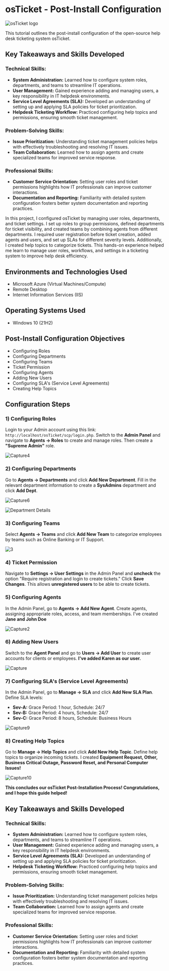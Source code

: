 


# osTicket - Post-Install Configuration

![osTicket logo](https://i.imgur.com/Clzj7Xs.png)

This tutorial outlines the post-install configuration of the open-source help desk ticketing system osTicket.

## Key Takeaways and Skills Developed

### **Technical Skills:**
- **System Administration:** Learned how to configure system roles, departments, and teams to streamline IT operations.
- **User Management:** Gained experience adding and managing users, a key responsibility in IT helpdesk environments.
- **Service Level Agreements (SLA):** Developed an understanding of setting up and applying SLA policies for ticket prioritization.
- **Helpdesk Ticketing Workflow:** Practiced configuring help topics and permissions, ensuring smooth ticket management.

### **Problem-Solving Skills:**
- **Issue Prioritization:** Understanding ticket management policies helps with effectively troubleshooting and resolving IT issues.
- **Team Collaboration:** Learned how to assign agents and create specialized teams for improved service response.

### **Professional Skills:**
- **Customer Service Orientation:** Setting user roles and ticket permissions highlights how IT professionals can improve customer interactions.
- **Documentation and Reporting:** Familiarity with detailed system configuration fosters better system documentation and reporting practices.


In this project, I configured osTicket by managing user roles, departments, and ticket settings. I set up roles to group permissions, defined departments for ticket visibility, and created teams by combining agents from different departments. I required user registration before ticket creation, added agents and users, and set up SLAs for different severity levels. Additionally, I created help topics to categorize tickets. This hands-on experience helped me learn to manage user roles, workflows, and settings in a ticketing system to improve help desk efficiency.


## Environments and Technologies Used
- Microsoft Azure (Virtual Machines/Compute)
- Remote Desktop
- Internet Information Services (IIS)

## Operating Systems Used
- Windows 10 (21H2)

## Post-Install Configuration Objectives
- Configuring Roles
- Configuring Departments
- Configuring Teams
- Ticket Permission
- Configuring Agents
- Adding New Users
- Configuring SLA's (Service Level Agreements)
- Creating Help Topics

## Configuration Steps

### 1) Configuring Roles
Login to your Admin account using this link: `http://localhost/osTicket/scp/login.php`. Switch to the **Admin Panel** and navigate to **Agents -> Roles** to create and manage roles. Then create a **"Supreme Admin"** role.

![Capture4](https://github.com/user-attachments/assets/dd2138d1-4b9f-4de2-8d8e-f80f112f195d)








### 2) Configuring Departments
Go to **Agents -> Departments** and click **Add New Department**. Fill in the relevant department information to create a **SysAdmins** department and click **Add Dept**.

![Capture6](https://github.com/user-attachments/assets/8fe29b7d-ba72-4483-835a-44728a9cb566)

![Department Details](https://i.imgur.com/4opS7aY.png)

### 3) Configuring Teams
Select **Agents -> Teams** and click **Add New Team** to categorize employees by teams such as Online Banking or IT Support.


![3](https://github.com/user-attachments/assets/9420fbae-df62-4a71-a6cd-4def5728fdf3)



### 4) Ticket Permission
Navigate to **Settings -> User Settings** in the Admin Panel and **uncheck** the option "Require registration and login to create tickets." Click **Save Changes**.
This allows **unregistered users** to be able to create tickets.


### 5) Configuring Agents
In the Admin Panel, go to **Agents -> Add New Agent**. Create agents, assigning appropriate roles, access, and team memberships. I've created **Jane and John Doe**

![Capture2](https://github.com/user-attachments/assets/8e34b8c9-b8d7-4d30-a38b-06c58a417a44)


### 6) Adding New Users
Switch to the **Agent Panel** and go to **Users -> Add User** to create user accounts for clients or employees. **I've added Karen as our user.**

![Capture](https://github.com/user-attachments/assets/f32b6e1d-7b26-4e54-8738-6ac06ff9a1ef)



### 7) Configuring SLA's (Service Level Agreements)
In the Admin Panel, go to **Manage -> SLA** and click **Add New SLA Plan**. Define SLA levels:
- **Sev-A:** Grace Period: 1 hour, Schedule: 24/7
- **Sev-B:** Grace Period: 4 hours, Schedule: 24/7
- **Sev-C:** Grace Period: 8 hours, Schedule: Business Hours

![Capture9](https://github.com/user-attachments/assets/90cd5d21-2959-48a4-bb69-431c21cc8695)


### 8) Creating Help Topics
Go to **Manage -> Help Topics** and click **Add New Help Topic**. Define help topics to organize incoming tickets.
I created **Equipment Request, Other, Business Critical Outage, Password Reset, and Personal Computer Issues!**

![Capture10](https://github.com/user-attachments/assets/da9211a2-9a97-47c3-8659-d94a18c60ded)

****This concludes our osTicket Post-Installation Process! Congratulations, and I hope this guide helped!****

## Key Takeaways and Skills Developed

### **Technical Skills:**
- **System Administration:** Learned how to configure system roles, departments, and teams to streamline IT operations.
- **User Management:** Gained experience adding and managing users, a key responsibility in IT helpdesk environments.
- **Service Level Agreements (SLA):** Developed an understanding of setting up and applying SLA policies for ticket prioritization.
- **Helpdesk Ticketing Workflow:** Practiced configuring help topics and permissions, ensuring smooth ticket management.

### **Problem-Solving Skills:**
- **Issue Prioritization:** Understanding ticket management policies helps with effectively troubleshooting and resolving IT issues.
- **Team Collaboration:** Learned how to assign agents and create specialized teams for improved service response.

### **Professional Skills:**
- **Customer Service Orientation:** Setting user roles and ticket permissions highlights how IT professionals can improve customer interactions.
- **Documentation and Reporting:** Familiarity with detailed system configuration fosters better system documentation and reporting practices.



